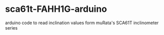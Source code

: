# sca61t-FAHH1G-arduino
arduino code to read inclination values form muRata's SCA61T inclinometer series
